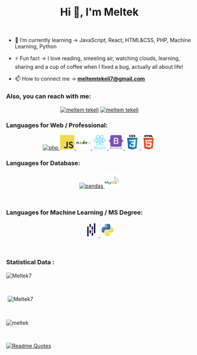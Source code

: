 <h1 align="center">Hi 👋, I'm Meltek</h1>

<br>

- 🌱 I’m currently learning -> JavaScript, React, HTML&CSS, PHP, Machine Learning, Python

- ⚡ Fun fact -> I love reading, smeeling air, watching clouds, learning, sharing and a cup of coffee when I fixed a bug, actually all about life!

- 📫 How to connect me -> **meltemtekeli7@gmail.com**

<h3 align="left">Also, you can reach with me:</h3> <p align="center">
  <a href="https://www.linkedin.com/in/meltemtekeliakdag/" target="blank"><img align="center"
      src="https://raw.githubusercontent.com/rahuldkjain/github-profile-readme-generator/master/src/images/icons/Social/linked-in-alt.svg"
      alt="meltem tekeli" height="30" width="40" /></a>
  <a href="https://www.hackerrank.com/meltemtekeli7" target="blank"><img align="center"
      src="https://raw.githubusercontent.com/rahuldkjain/github-profile-readme-generator/master/src/images/icons/Social/hackerrank.svg"
      alt="meltem tekeli" height="30" width="40" /></a>
</p>
<h3 align="left">Languages for Web / Professional:</h3>
<p align="center"> <a href="https://www.php.net/" target="_blank" rel="noreferrer">
    <img src="https://user-images.githubusercontent.com/48786969/152527647-b0c16011-5852-4aaf-be95-968dedf42954.png"
      alt="php" width="40" height="40" /> </a> <a href="https://developer.mozilla.org/en-US/docs/Web/JavaScript" target="_blank"
    rel="noreferrer"> <img src="https://raw.githubusercontent.com/devicons/devicon/master/icons/javascript/javascript-original.svg"
      alt="javascript" width="40" height="40" /> </a> <a href="https://nodejs.org" target="_blank" rel="noreferrer"> <img
      src="https://raw.githubusercontent.com/devicons/devicon/master/icons/nodejs/nodejs-original-wordmark.svg"
      alt="nodejs" width="40" height="40" /> </a> <a href="https://reactjs.org/" target="_blank" rel="noreferrer"> <img
      src="https://raw.githubusercontent.com/devicons/devicon/master/icons/react/react-original-wordmark.svg"
      alt="react" width="40" height="40" /> </a> <a href="https://getbootstrap.com" target="_blank" rel="noreferrer">
    <img src="https://raw.githubusercontent.com/devicons/devicon/master/icons/bootstrap/bootstrap-plain-wordmark.svg"
      alt="bootstrap" width="40" height="40" /> </a> <a href="https://www.w3schools.com/css/" target="_blank"
    rel="noreferrer"> <img src="https://raw.githubusercontent.com/devicons/devicon/master/icons/css3/css3-original-wordmark.svg" alt="css3"
      width="40" height="40" /> </a> <a href="https://www.w3.org/html/" target="_blank" rel="noreferrer"> <img
      src="https://raw.githubusercontent.com/devicons/devicon/master/icons/html5/html5-original-wordmark.svg"
      alt="html5" width="40" height="40" /> </a> </p>
<h3 align="left">Languages for Database:</h3>
<p align="center"> <a href="https://www.microsoft.com/tr-tr/sql-server/sql-server-2019" target="_blank" rel="noreferrer">
    <img src="https://user-images.githubusercontent.com/48786969/152528581-83b5a530-cfab-4908-b072-0bafdf42dbb2.png"
      alt="pandas" width="40" height="40" /> </a> <a href="https://www.mysql.com/" target="_blank" rel="noreferrer"> <img
      src="https://raw.githubusercontent.com/devicons/devicon/master/icons/mysql/mysql-original-wordmark.svg"
      alt="mysql" width="40" height="40" /> </a> </p>
<br>
<h3 align="left">Languages for Machine Learning / MS Degree:</h3>
<p align="center"> <a href="https://pandas.pydata.org/" target="_blank" rel="noreferrer">
    <img src="https://raw.githubusercontent.com/devicons/devicon/2ae2a900d2f041da66e950e4d48052658d850630/icons/pandas/pandas-original.svg"
      alt="pandas" width="40" height="40" /> </a> <a href="https://www.python.org" target="_blank" rel="noreferrer"> <img
      src="https://raw.githubusercontent.com/devicons/devicon/master/icons/python/python-original.svg" alt="python"
      width="40" height="40" /> </a> </p>
<br>

<h3>Statistical Data : </h3>
<p><img align="center"
    src="https://github-readme-stats.vercel.app/api/top-langs?username=Meltek7&show_icons=true&locale=en&bg_color=0d1117&text_color=ffffff&layout=compact"
    alt="Meltek7" 
    bg_color=#808080/></p>

<br>

<p>&nbsp;<img align="center" src="https://github-readme-stats.vercel.app/api?username=Meltek7&show_icons=true&locale=en&bg_color=0d1117&text_color=ffffff&repo=convoychat"
    alt="Meltek7" /></p>

<br>

<p><img align="center" src="https://github-readme-streak-stats.herokuapp.com/?user=Meltek7&theme=dark&background=0d1117&date_format=M%20j%5B%2C%20Y%5D" alt="meltek" /></p>

<br>

[![Readme Quotes](https://quotes-github-readme.vercel.app/api?type=horizontal&theme=dark)](https://github.com/piyushsuthar/github-readme-quotes)

<!--
<h3>Trophies :-</h3>
<p align="left"> <a href="https://github.com/ryo-ma/github-profile-trophy"><img
      src="https://github-profile-trophy.vercel.app/?username=Meltek7&bg_color=0d1117&text_color=ffffff" alt="Meltek7" /></a> </p> -->
    
